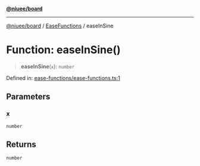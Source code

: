 [**@niuee/board**](../../../README.md)

***

[@niuee/board](../../../globals.md) / [EaseFunctions](../README.md) / easeInSine

# Function: easeInSine()

> **easeInSine**(`x`): `number`

Defined in: [ease-functions/ease-functions.ts:1](https://github.com/niuee/board/blob/cc09a87e934160adef876c4e11d51fd97e78653d/src/ease-functions/ease-functions.ts#L1)

## Parameters

### x

`number`

## Returns

`number`
